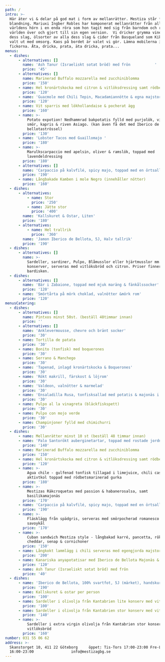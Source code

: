 ```yaml
---
path: /
intro: >-
  Här äter vi & delar på god mat i form av mellanrätter. Mestiza står för
  blandning. Mariuxi Ingber Robles har komponerat mellanrätter från alla
  världens hörn i en enda röra som hon tagit med sig från barndom och resor
  världen över och gjort till sin egen version.  Vi dricker grymma viner av alla
  dess slag, ölsorter av alla dess slag & cider från Basqueland som Kiki Ingber
  valt ut med omsorg. Kaos på bordet är valet vi gör. Lämna mobilerna i
  fickorna. Äta, dricka, prata, äta dricka, prata...
menus:
  - dishes:
      - alternatives: []
        name: 'Ash Tanur (Israeliskt sotat bröd) med frön           '
        price: '45'
      - alternatives: []
        name: Marinerad Buffalo mozzarella med zucchiniblomma
        price: '150'
      - name: Hel kronärtskocka med citron & vitlöksdressing samt rödbetsmajodipp
        price: '120'
      - name: 'Guacmole med Chili Tepin, Macadamiannötte & egna majstortillas'
        price: '120'
      - name: Vit sparris med lökhollandaise & pocherat ägg
        price: '160'
      - name: >-
          Potato expotion! Nedhammrad bakpotatis fylld med purjolök, vitlök,
          smör, kapris & riven Asiago. (kan även få det med Iberico de
          bellotaströssel)
        price: '130'
      - name: 'Lobster Tacos med Guaillomajo '
        price: '180'
      - name: >-
          Marulkscarpaccio med apelsin, oliver & ramslök, toppad med 
          lavendeldressing
        price: '180'
      - alternatives: []
        name: 'Carpaccio på kalvfilé, spicy majo, toppad med en örtsallad'
        price: '190'
      - name: Långbakade Kamben i mole Negro (innehåller nötter)
        price: '160'
  - dishes:
      - alternatives:
          - name: Stor
            price: '250'
          - name: Jätte stor
            price: '400'
        name: 'Kallskuret & Ostar, Liten'
        price: '180'
      - alternatives:
          - name: Hel trallrik
            price: '360'
        name: 'Jamon Iberico de Bellota, 5J, Halv tallrik'
        price: '190'
  - dishes:
      - alternatives: []
        name: >-
          Sardeller, sardiner, Pulpo, Blåmusslor eller hjärtmusslor mm. i
          konserver, serveras med vitlöksbröd och citron. Priser finner ni på
          bardisken.
  - dishes:
      - alternatives: []
        name: 'Bär i Zabaione, toppad med mjuk maräng & fänkålssocker'
        price: '120'
      - name: 'Smörtårta på mörk choklad, valnötter &mörk rom'
        price: '120'
menusCatering:
  - dishes:
      - alternatives: []
        name: Pintxos minst 50st. (beställ 48timmar innan)
        price: ''
      - alternatives: []
        name: 'Anklevermousse, chevre och bränt socker'
        price: '30'
      - name: Tortilla de patata
        price: '30'
      - name: Bonito (tonfisk) med boquerones
        price: '30'
      - name: Serrano & Manchego
        price: '30'
      - name: 'Tapenad, inlagd kronärtskocka & Boquerones'
        price: '30'
      - name: 'Rökt makrill, färskost & löjrom'
        price: '30'
      - name: 'Valdeon, valnötter & marmelad'
        price: '30'
      - name: 'Ensaladilla Rusa, tonfisksallad med potatis & majonäs i inlagd paprika'
        price: '30'
      - name: Pulpo al la vinagreta (bläckfiskspett)
        price: '30'
      - name: Pulpo con mojo verde
        price: '30'
      - name: Champinjoner fylld med chimichurri
        price: '30'
  - dishes:
      - name: Mellanrätter minst 10 st (beställ 48 timmar innan)
      - name: 'Palo Santorökt auberginetartar, toppad med rostade jordnötter'
        price: '140'
      - name: Marinerad Buffalo mozzarella med zucchiniblomma
        price: '150'
      - name: Hel kronärtskocka med citron & vitlöksdressing samt rödbetsmajodipp
        price: '120'
      - name: >-
          Agua chile - gulfenad tonfisk tillagad i limejuice, chili cascabel och
          aktivtkol toppad med rödbetsmarinerad gurka
        price: '180'
      - name: >-
          Mestizas Räkcroquetas med passion & habanerosalsa, samt
          basilikamajonäs
        price: '170'
      - name: 'Carpaccio på kalvfilé, spicy majo, toppad med en örtsallad'
        price: '190'
      - name: >-
          Fläsklägg från spädgris, serveras med smörpocherad romanesco &
          savoykål
        price: '170'
      - name: >-
          Cuban sandwich Mestiza style - långbakad karré, pancetta, rökt
          cheddar, senap & cornichoner
        price: '150'
      - name: Långkokt lammlägg i chili serveras med egengjorda majstortillas
        price: '200'
      - name: Kanariska anyapotatisar med Iberico de Bellota Majonäs & Mojorojo
        price: '120'
      - name: Ash Tanur (Israeliskt sotat bröd) med frön
        price: '40'
  - dishes:
      - name: 'Iberico de Bellota, 100% svartfot, 5J (märket), handskuren, per person'
        price: '190'
      - name: Kallskuret & ostar per person
        price: '100'
      - name: Sardeller i olivolja från Kantabrien lite konserv med vitlöksbröd
        price: '100'
      - name: Sardeller i olivolja från Kantabrien stor konserv med vitlöksbröd
        price: '140'
      - name: >-
          Sardeller i extra virgin olivolja från Kantabrien stor konserv med
          vitlöksbröd
        price: '160'
number: 031 55 06 62
address: >-
  Skanstorget 10, 411 22 Göteborg     öppet: Tis-Tors 17:00-23:00 Fre-Lör
  16:00-23:00                 info@mestizagbg.se
---
```


